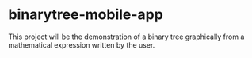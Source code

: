 # binarytree-mobile-app
This project will be the demonstration of a binary tree graphically from a mathematical expression written by the user.
